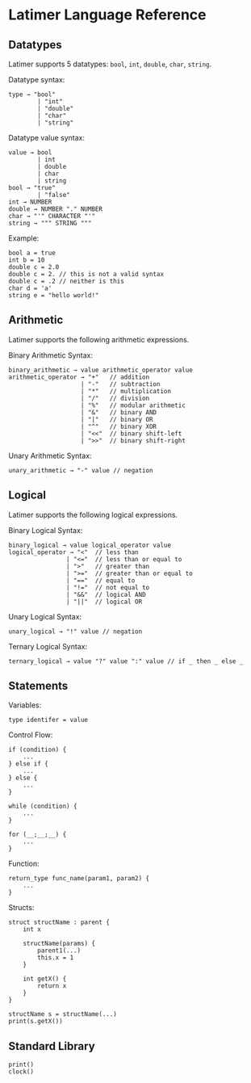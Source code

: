 # Latimer Language Reference

## Datatypes
Latimer supports 5 datatypes: `bool`, `int`, `double`, `char`, `string`.

Datatype syntax:
```
type → "bool" 
        | "int"
        | "double"
        | "char"
        | "string"
```

Datatype value syntax:
```
value → bool
        | int
        | double
        | char
        | string
bool → "true" 
        | "false"
int → NUMBER
double → NUMBER "." NUMBER
char → "'" CHARACTER "'"
string → """ STRING """
```

Example:
```
bool a = true
int b = 10
double c = 2.0
double c = 2. // this is not a valid syntax
double c = .2 // neither is this
char d = 'a'
string e = "hello world!"
```

## Arithmetic
Latimer supports the following arithmetic expressions.

Binary Arithmetic Syntax:
```
binary_arithmetic → value arithmetic_operator value
arithmetic_operator → "+"   // addition
                    | "-"   // subtraction
                    | "*"   // multiplication
                    | "/"   // division
                    | "%"   // modular arithmetic
                    | "&"   // binary AND
                    | "|"   // binary OR
                    | "^"   // binary XOR
                    | "<<"  // binary shift-left
                    | ">>"  // binary shift-right
```

Unary Arithmetic Syntax:
```
unary_arithmetic → "-" value // negation
```

## Logical
Latimer supports the following logical expressions.

Binary Logical Syntax:
```
binary_logical → value logical_operator value
logical_operator → "<"  // less than
                | "<="  // less than or equal to
                | ">"   // greater than
                | ">="  // greater than or equal to
                | "=="  // equal to
                | "!="  // not equal to
                | "&&"  // logical AND
                | "||"  // logical OR
```

Unary Logical Syntax:
```
unary_logical → "!" value // negation
```

Ternary Logical Syntax:
```
ternary_logical → value "?" value ":" value // if _ then _ else _
```

## Statements

Variables:
```
type identifer = value
```

Control Flow:
```
if (condition) {
    ...
} else if {
    ...
} else {
    ...
}

while (condition) {
    ...
}

for (__;__;__) {
    ...
}
```

Function:
```
return_type func_name(param1, param2) {
    ...
}
```

Structs:
```
struct structName : parent {
    int x

    structName(params) {
        parent1(...)
        this.x = 1
    }

    int getX() {
        return x
    }
}

structName s = structName(...)
print(s.getX())
```

## Standard Library
```
print()
clock()
```
